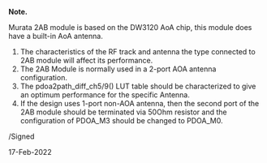 **Note.**

Murata 2AB module is based on the DW3120 AoA chip, this module does have a built-in AoA antenna.

1. The characteristics of the RF track and antenna the type connected to 2AB module will affect its performance.
2. The 2AB Module is normally used in a 2-port AOA antenna configuration.
3. The pdoa2path_diff_ch5/9() LUT table should be characterized to give an optimum performance for the specific Antenna.
4. If the design uses 1-port non-AOA antenna, then the second port of the 2AB module should be terminated via 50Ohm resistor and the configuration of PDOA_M3 should be changed to PDOA_M0.



/Signed

17-Feb-2022

